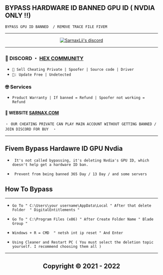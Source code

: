 ## BYPASS HARDWARE ID BANNED GPU ID ( NVDIA ONLY !!)
 ```sh-session
BYPASS GPU ID BANNED  / REMOVE TRACE FILE FIVEM
 ```
 
***
  <p align="center">
    <a href="https://discord.com/users/943374631644045363">
        <img title="Sarnax discord" alt="SarnaxLii's discord" src="https://discord.c99.nl/widget/theme-3/943374631644045363.png"/>
    </a>
</p>


***
 
### 💬 DISCORD ・ [HEX COMMUNITY](https://discord.gg/7vVb9g7FGT) 

* ` 🛒 Sell Cheating Private | Spoofer | Source code | Driver `
* ` 📌: Update Free | Undetected ` 

### 🤓 Services 

* ` Product Warranty | If banned = Refund | Spoofer not working = Refund `


#### 📝 WEBSITE [SARNAX.COM](https://sarnax.xyz)

 ```sh-session
・ OUR CHEATING PRIVATE CAN PLAY MAIN ACCOUNT WITHOUT GETTING BANNED / JOIN DISCORD FOR BUY  ・
```                


***

## Fivem Bypass  Hardawre ID GPU Nvdia

* ` It's not called bypassing, it's deleting Nvdia's GPU ID, which doesn't help get a hardware ID ban.`

* ` Prevent from being banned 365 Day / 13 Day / and some servers`



##  How To Bypass 

***
* ` Go To " C:\Users\your username\AppData\Local " After that delete Folder  " DigitalEntitlements " `

* ` Go To " C:\Program Files (x86) " After Create Folder Name " Blade Group " `

* ` Windows + R = CMD  " netsh int ip reset " And Enter `

* ` Using Cleaner and Restart PC ( You must select the deletion topic yourself. I recommend choosing them all ) `
***


<h2 align="center"> Copyright © 2021 - 2022

